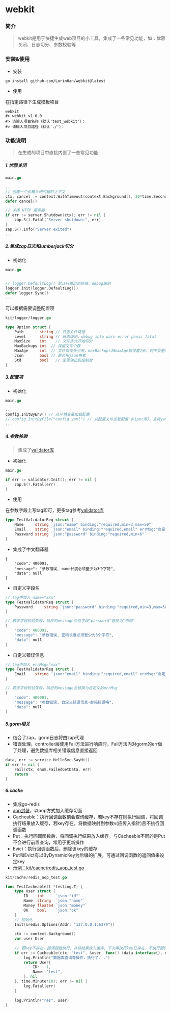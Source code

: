 # webkit

### 简介

> webkit是用于快捷生成web项目的小工具，集成了一些常见功能，如：优雅关闭、日志切分、参数校验等

### 安装&使用

- 安装

```shell
go install github.com/LorinHan/webkit@latest
```

- 使用

在指定路径下生成模板项目

```shell
webkit
#> webkit v1.0.0
#> 请输入项目名称（默认'test_webkit'）：
#> 请输入项目路径（默认'./'）：
```

### 功能说明

> 在生成的项目中直接内置了一些常见功能

##### 1.优雅关闭

```go
main.go

...
// 创建一个优雅关闭的超时上下文
ctx, cancel := context.WithTimeout(context.Background(), 30*time.Second)
defer cancel()

// 关闭 HTTP 服务器
if err := server.Shutdown(ctx); err != nil {
    zap.S().Fatal("Server shutdown:", err)
}
zap.S().Info("Server exited")
...
```

##### 2.集成zap日志和lumberjack切分

- 初始化

```go
main.go

...
// logger.DefaultLog() 默认只输出到终端，debug级别
logger.Init(logger.DefaultLog())
defer logger.Sync()
...
```

可以根据需要调整配置项

```go
kit/logger/logger.go

type Option struct {
    Path       string // 日志文件路径
    Level      string // 日志级别，debug info warn error panic fatal
    MaxSize    int    // 文件多大开始切分
    MaxBackups int  // 保留文件个数
    MaxAge     int  // 文件保存多少天，maxBackups和maxAge都设置为0，则不会删除任何日志文件，全部保留
    Json       bool // 是否用json格式
    Std        bool   // 是否输出到控制台
}
```

##### 3.配置项

- 初始化

```go
main.go

...
config.InitByEnv() // 从环境变量加载配置
// config.InitByFile("config.yaml") // 从配置文件加载配置（viper库），支持yaml、json、toml等多种格式
...

```

##### 4.参数校验

> 集成了[validator库](https://github.com/go-playground/validator)

- 初始化

```go
main.go

if err := validator.Init(); err != nil {
    zap.S().Fatal(err)
}
```

- 使用

在参数字段上写tag即可，更多tag参考[validator库](https://github.com/go-playground/validator)

```go
type TestValidatorReq struct {
    Name     string `json:"name" binding:"required,min=3,max=50"`
    Email    string `json:"email" binding:"required,email" errMsg:"自定义错误信息:邮箱错误咯"`
    Password string `json:"password" binding:"required,min=6"`
}
```

- 集成了中文翻译器

```
{
    "code": 400001,
    "message": "参数错误, name长度必须至少为3个字符",
    "data": null
}
```

- 自定义字段名

```go
// tag中加入 name="xxx"
type TestValidatorReq struct {
    Password     string `json:"password" binding:"required,min=3,max=50" name="密码"`
}

// 若该字段校验失败，响应的message会将字段"password"替换为"密码"
{
    "code": 400001,
    "message": "参数错误, 密码长度必须至少为3个字符",
    "data": null
}
```

- 自定义错误信息

```go
// tag中加入 errMsg="xxx"
type TestValidatorReq struct {
    Email    string `json:"email" binding:"required,email" errMsg:"自定义错误信息-邮箱错误咯"`
}

// 若该字段校验失败，响应的message会替换为自定义的errMsg
{
    "code": 400001,
    "message": "参数错误, 自定义错误信息-邮箱错误咯",
    "data": null
}
```

##### 5.gorm相关
- 结合了zap，gorm日志将由zap代理
- 错误处理，controller层使用Fail方法进行响应时，Fail方法内对gorm的err做了处理，避免数据库相关错误信息直接返回
```go
data, err := service.HelloSvc.SayHi()
if err != nil {
    Fail(ctx, enum.FailedGetData, err)
    return
}
```

##### 6.cache
- 集成go-redis
- [aop封装](https://github.com/LorinHan/webkit/blob/main/template/kit/cache/redis_aop.go#L11)，以aop方式加入缓存切面
- Cacheable：执行回调函数前会查询缓存，若key不存在则执行回调，将回调执行结果放入缓存，若key存在，将数据映射到参数v(应传入指针)且不执行回调函数
- Put：执行回调函数后，将回调执行结果放入缓存，与Cacheable不同的是Put不会进行前置查询，常用于更新操作 
- Evict：执行回调函数后，删除该key的缓存 
- Put和Evict有以ByDynamicKey为后缀的扩展，可通过回调函数的返回值来设定key
- [示例：kit/cache/redis_aop_test.go](https://github.com/LorinHan/webkit/blob/main/template/kit/cache/redis_aop_test.go)
```go
kit/cache/redis_aop_test.go

func TestCacheable(t *testing.T) {
    type User struct {
        ID    int     `json:"id"`
        Name  string  `json:"name"`
        Money float64 `json:"money"`
        OK    bool    `json:"ok"`
    }
    // 初始化
    Init(&redis.Options{Addr: "127.0.0.1:6379"})
    
    ctx := context.Background()
    var user User
    
    // 若key不存在，回调函数执行，并将结果放入缓存，下次再执行key已存在，不执行回调，而是将数据映射到user指针
    if err := Cacheable(ctx, "test", &user, func() (data interface{}, err error) {
        log.Println("数据库查询等操作，执行了...")
        return User{
            ID:   1,
            Name: "test",
        }, nil
    }, time.Minute*10); err != nil {
        log.Fatal(err)
    }
    
    log.Println("res", user)
}
```
